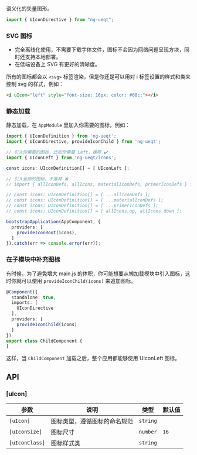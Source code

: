 语义化的矢量图形。

```ts
import { UIconDirective } from "ng-ueqt";
```

### SVG 图标

- 完全离线化使用，不需要下载字体文件，图标不会因为网络问题呈现方块，同时还支持本地部署。
- 在低端设备上 SVG 有更好的清晰度。

所有的图标都会以 `<svg>` 标签渲染，但是你还是可以用对 i 标签设置的样式和类来控制 svg 的样式，例如：

```html
<i uIcon="left" style="font-size: 16px; color: #08c;"></i>
```

### 静态加载

静态加载，在 `AppModule` 里加入你需要的图标，例如：

```ts
import { UIconDefinition } from 'ng-ueqt';
import { UIconDirective, provideIconChild } from 'ng-ueqt';

// 引入你需要的图标，比如你需要 Left，推荐 ✔️
import { UIconLeft } from 'ng-ueqt/icons';

const icons: UIconDefinition[] = [ UIconLeft ];

// 引入全部的图标，不推荐 ❌
// import { allIconDefs, allIcons, materialIconDefs, primerIconDefs } from 'ng-ueqt';

// const icons: UIconDefinition[] = [ ...allIconDefs ];
// const icons: UIconDefinition[] = [ ...materialIconDefs ];
// const icons: UIconDefinition[] = [ ...primerIconDefs ];
// const icons: UIconDefinition[] = [ allIcons.up, allIcons.down ];

bootstrapApplication(AppComponent, {
  providers: [
    provideIconRoot(icons),
  ]
}).catch(err => console.error(err));

```

### 在子模块中补充图标

有时候，为了避免增大 main.js 的体积，你可能想要从懒加载模块中引入图标，这时你就可以使用 `provideIconChild(icons)` 来追加图标。

```ts
@Component({
  standalone: true,
  imports: [
    UIconDirective
  ],
  providers: [
    provideIconChild(icons)
  ]
})
export class ChildComponent {
}
```

这样，当 `ChildComponent` 加载之后，整个应用都能够使用 UIconLeft 图标。

## API

### [uIcon]

| 参数 | 说明 | 类型 | 默认值 |
| --- | --- | --- | --- |
| `[uIcon]` | 图标类型，遵循图标的命名规范 | `string` | |
| `[uIconSize]` | 图标尺寸 | `number` | `16`     |
| `[uIconClass]` | 图标样式类 | `string` | |

